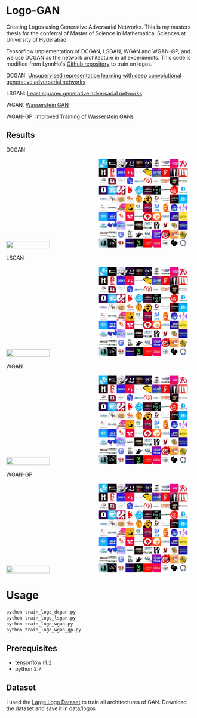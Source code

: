 # Logo-GAN
Creating Logos using Generative Adversarial Networks. This is my masters thesis for the conferral of Master of Science in Mathematical Sciences at University of Hyderabad.

Tensorflow implementation of DCGAN, LSGAN, WGAN and WGAN-GP, and we use DCGAN as the network architecture in all experiments. This code is modified from LynnHo's [Github repository](https://github.com/LynnHo/DCGAN-LSGAN-WGAN-GP-DRAGAN-Tensorflow-2/tree/master/v1) to train on logos.



DCGAN: [Unsupervised representation learning with deep convolutional generative adversarial networks](https://arxiv.org/abs/1511.06434)

LSGAN: [Least squares generative adversarial networks](https://pdfs.semanticscholar.org/0bbc/35bdbd643fb520ce349bdd486ef2c490f1fc.pdf)

WGAN: [Wasserstein GAN](https://arxiv.org/abs/1701.07875)

WGAN-GP: [Improved Training of Wasserstein GANs](http://arxiv.org/abs/1704.00028)


## Results

DCGAN

<img src="./pics/dcgan_logo.gif" width="48%" height="48%">   <img src="./pics/dcgan-epoch10.png" width="48%" height="48%">

LSGAN

<img src="./pics/lsgan_logo.gif" width="48%" height="48%">   <img src="./pics/dcgan-epoch10.png" width="48%" height="48%">

WGAN

<img src="./pics/wgan_logo.gif" width="48%" height="48%">   <img src="./pics/dcgan-epoch10.png" width="48%" height="48%">

WGAN-GP

<img src="./pics/wgan_gp_logo.gif" width="48%" height="48%">   <img src="./pics/dcgan-epoch10.png" width="48%" height="48%">

# Usage
```
python train_logo_dcgan.py
python train_logo_lsgan.py
python train_logo_wgan.py
python train_logo_wgan_gp.py
```

## Prerequisites
- tensorflow r1.2
- python 2.7

## Dataset
I used the [Large Logo Dataset](https://data.vision.ee.ethz.ch/sagea/lld/) to train all architectures of GAN. Download the dataset and save it in data/logos 
